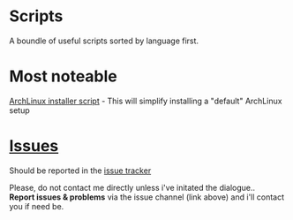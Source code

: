 Scripts
=======

A boundle of useful scripts sorted by language first.

Most noteable
=============
[ArchLinux installer script](python/archinstaller) - This will simplify installing a "default" ArchLinux setup


[Issues](https://github.com/Torxed/Scripts/issues)
==================================================
Should be reported in the [issue tracker](https://github.com/Torxed/Scripts/issues)

Please, do not contact me directly unless i've initated the dialogue..<br>
<b>Report issues & problems</b> via the issue channel (link above) and i'll contact you if need be.
